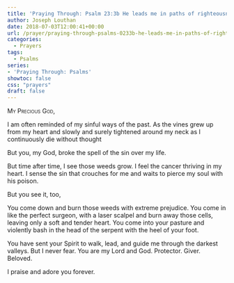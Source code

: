 ```yaml
---
title: 'Praying Through: Psalm 23:3b He leads me in paths of righteousness for his name’s sake'
author: Joseph Louthan
date: 2018-07-03T12:00:41+00:00
url: /prayer/praying-through-psalms-0233b-he-leads-me-in-paths-of-righteousness-for-his-names-sake/
categories:
  - Prayers
tags:
  - Psalms
series:
- 'Praying Through: Psalms'
showtoc: false
css: "prayers"
draft: false
---
```

<div style='font-variant: small-caps;'>
My Precious God,  
</div>

I am often reminded of my sinful ways of the past. As the vines grew up from my heart and slowly and surely tightened around my neck as I continuously die without thought

But you, my God, broke the spell of the sin over my life.

But time after time, I see those weeds grow. I feel the cancer thriving in my heart. I sense the sin that crouches for me and waits to pierce my soul with his poison.

But you see it, too,

You come down and burn those weeds with extreme prejudice. You come in like the perfect surgeon, with a laser scalpel and burn away those cells, leaving only a soft and tender heart. You come into your pasture and violently bash in the head of the serpent with the heel of your foot.

You have sent your Spirit to walk, lead, and guide me through the darkest valleys. But I never fear. You are my Lord and God. Protector. Giver. Beloved.

I praise and adore you forever.
